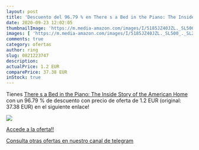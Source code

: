 ```yaml
---
layout: post
title: 'Descuento del 96.79 % en There s a Bed in the Piano: The Inside S'
date: 2020-09-23 12:02:05
thumbnailImage: 'https://m.media-amazon.com/images/I/5185JZ40JZL._SL500_._SL200_.jpg'
images: [ 'https://m.media-amazon.com/images/I/5185JZ40JZL._SL500_._SL200_.jpg' ]
comments: true
category: ofertas
author: ring
slug: 0821223747
description:
actualPrice: 1.2 EUR
comparePrice: 37.38 EUR
inStock: true
---
```


Tienes [There s a Bed in the Piano: The Inside Story of the American Home](https://www.amazon.com/dp/0821223747/?tag=redken08-20) con un 96.79 % de descuento con precio de oferta de 1.2 EUR (original: 37.38 EUR) en el siguiente enlace!

[![](https://m.media-amazon.com/images/I/5185JZ40JZL._SL500_._SL200_.jpg)](https://www.amazon.com/dp/0821223747/?tag=redken08-20)

[Accede a la oferta!!](https://www.amazon.com/dp/0821223747/?tag=redken08-20)

[Consulta otras ofertas en nuestro canal de telegram](https://t.me/s/ofertas25)
